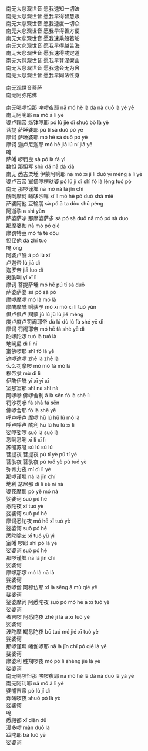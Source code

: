 南无大悲观世音	愿我速知一切法  
南无大悲观世音	愿我早得智慧眼  
南无大悲观世音	愿我速度一切众  
南无大悲观世音	愿我早得善方便  
南无大悲观世音	愿我速乘般若船  
南无大悲观世音	愿我早得越苦海  
南无大悲观世音	愿我速得戒定道  
南无大悲观世音	愿我早登涅槃山  
南无大悲观世音	愿我速会无为舍  
南无大悲观世音	愿我早同法性身  

南无观世音菩萨  
南无阿弥陀佛

南无喝啰怛那 哆啰夜耶	nā mó hè là dá nà duō là yè yē  
南无阿唎耶	nā mó ā lì yē  
婆卢羯帝 烁钵啰耶	pó lú jié dì shuò bō là yē  
菩提 萨埵婆耶	pú tí sà duǒ pó yē  
摩诃 萨埵婆耶	mó hē sà duǒ pó yē  
摩诃 迦卢尼迦耶	mó hē jiā lú ní jiā yē  
唵  
萨皤 啰罚曳	sà pó là fá yì  
数怛 那怛写	shù dá nā dá xià  
南无 悉吉栗埵 伊蒙阿唎耶	nā mó xī jí lì duǒ yī méng ā lì yē  
婆卢吉帝 室佛啰楞驮婆	pó lú jí dì shì fó là léng tuó pó  
南无 那啰谨墀	nā mó nà là jǐn chí  
酰唎摩诃 皤哆沙咩	xī lì mó hē pó duō shā miē  
萨婆阿他 豆输朋	sà pó ā ta dòu shū péng  
阿逝孕	a shì yùn  
萨婆萨哆 那摩婆萨多	sà pó sà duō nā mó pó sà duo  
那摩婆伽	nā mó pó qié  
摩罚特豆	mó fá tè dòu  
怛侄他	dá zhí tuo  
唵	ong  
阿婆卢酰	ā pó lú xī  
卢迦帝	lú jiā dì  
迦罗帝	jiā luo dì  
夷酰唎	yí xī lì  
摩诃 菩提萨埵	mó hē pú tí sà duǒ  
萨婆萨婆	sà pó sà pó  
摩啰摩啰	mó là mó là  
摩酰摩酰 唎驮孕	mó xī mó xī lì tuó yùn  
俱卢俱卢 羯蒙	jù lú jù lú jié méng  
度卢度卢罚阇耶帝	dù lú dù lú fá shé yē dì  
摩诃 罚阇耶帝	mó hē fá shé yē dì  
陀啰陀啰	tuó là tuó là  
地唎尼	dì lì ní  
室佛啰耶	shì fó là yē  
遮啰遮啰	zhē là zhē là  
么么罚摩啰	mó mó fá mó là  
穆帝隶	mù dì lì  
伊酰伊酰	yī xī yī xī  
室那室那	shì nà shì nà  
阿啰嘇 佛啰舍利	ā là sēn fó là shě lì  
罚沙罚嘇	fá shā fá sēn  
佛啰舍耶	fó là shě yē  
呼卢呼卢 摩啰	hū lú hū lú mó là  
呼卢呼卢 酰利	hū lú hū lú xī lì  
娑啰娑啰	suō là suō là  
悉唎悉唎	xī lì xī lì  
苏嚧苏嚧	sū lú sū lú  
菩提夜 菩提夜	pú tí yè pú tí yè  
菩驮夜 菩驮夜	pú tuó yè pú tuó yè  
弥帝力夜	mí dì lì yè  
那啰谨墀	nà là jǐn chí  
地利 瑟尼那	dì lì sè ní nà  
婆夜摩那	pó yè mó nà  
娑婆诃	suō pó hē  
悉陀夜	xī tuó yè  
娑婆诃	suō pó hē  
摩诃悉陀夜	mó hē xī tuó yè  
娑婆诃	suō pó hē  
悉陀喻艺	xī tuó yù yì  
室皤 啰耶	shì pó là yē  
娑婆诃	suō pó hē  
那啰谨墀	nā là jǐn chí  
娑婆诃  
摩啰那啰	mó là nā là  
娑婆诃  
悉啰僧 阿穆佉耶	xī là sēng ā mù qié yē  
娑婆诃  
娑婆摩诃 阿悉陀夜	suō pó mó hē ā xī tuó yè  
娑婆诃  
者吉啰 阿悉陀夜	zhě jí là ā xī tuó yè  
娑婆诃  
波陀摩 羯悉陀夜	bō tuó mó jié xī tuó yè  
娑婆诃  
那啰谨墀 皤伽啰耶	nā là jǐn chí pó qié là yē  
娑婆诃  
摩婆利 胜羯啰夜	mó pó lì shèng jié là yè  
娑婆诃  
南无喝啰怛那 哆啰夜耶	nā mó hé là dá nà duō là yà yē  
南无阿利耶	nā mó ā lì yē  
婆嚧吉帝	pó lú jí dì  
烁皤啰夜	shuò pó là yè  
娑婆诃  
唵  
悉殿都	xī diàn dū  
漫多啰	màn duō là  
跋陀耶	bá tuó yē  
娑婆诃
